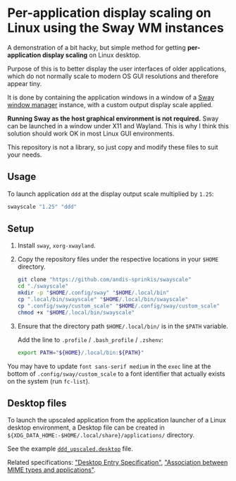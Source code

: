 # Per-application display scaling on Linux using the Sway WM instances

A demonstration of a bit hacky, but simple method for getting **per-application display scaling** on Linux desktop.

Purpose of this is to better display the user interfaces of older applications, which do not normally scale to modern OS GUI resolutions and therefore appear tiny.

It is done by containing the application windows in a window of a [Sway window manager](https://swaywm.org/) instance, with a custom output display scale applied.

**Running Sway as the host graphical environment is not required.** Sway can be launched in a window under X11 and Wayland. This is why I think this solution should work OK in most Linux GUI environments.

This repository is not a library, so just copy and modify these files to suit your needs.

## Usage

To launch application `ddd` at the display output scale multiplied by `1.25`:

```sh
swayscale "1.25" "ddd"
```

## Setup

1. Install `sway`, `xorg-xwayland`.
1. Copy the repository files under the respective locations in your `$HOME` directory.
   
   ```sh
   git clone "https://github.com/andis-sprinkis/swayscale"
   cd "./swayscale"
   mkdir -p "$HOME/.config/sway" "$HOME/.local/bin"
   cp ".local/bin/swayscale" "$HOME/.local/bin/swayscale"
   cp ".config/sway/custom_scale" "$HOME/.config/sway/custom_scale"
   chmod +x "$HOME/.local/bin/swayscale"
   ```
1. Ensure that the directory path `$HOME/.local/bin/` is in the `$PATH` variable.

   Add the line to `.profile` / `.bash_profile` / `.zshenv`:
   
   ```sh
   export PATH="${HOME}/.local/bin:${PATH}"
   ```

You may have to update `font sans-serif medium` in the `exec` line at the bottom of `.config/sway/custom_scale` to a font identifier that actually exists on the system (run `fc-list`).

## Desktop files

To launch the upscaled application from the application launcher of a Linux desktop environment, a Desktop file can be created in `${XDG_DATA_HOME:-$HOME/.local/share}/applications/` directory.

See the example [`ddd_upscaled.desktop`](./.local/share/applications/ddd_upscaled.desktop) file.

Related specifications: ["Desktop Entry Specification"](https://specifications.freedesktop.org/desktop-entry-spec/latest/), ["Association between MIME types and applications"](https://specifications.freedesktop.org/mime-apps-spec/latest/).
